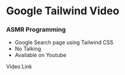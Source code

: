 # Google Tailwind Video

### ASMR Programming

- Google Search page using Tailwind CSS 
- No Talking 
- Available on Youtube

Video Link
